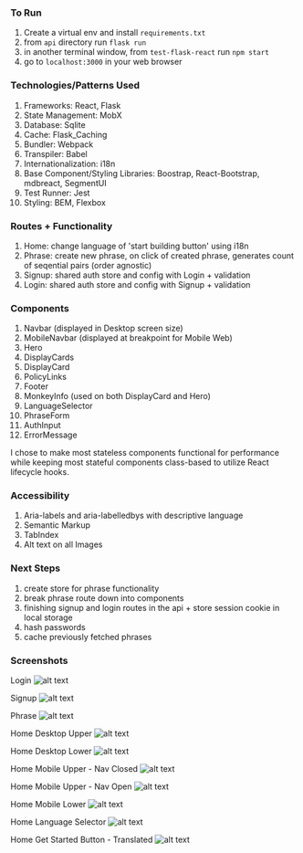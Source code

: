 ### To Run
1. Create a virtual env and install `requirements.txt`
2. from `api` directory run `flask run`
3. in another terminal window, from `test-flask-react` run `npm start`
4. go to `localhost:3000` in your web browser


### Technologies/Patterns Used

1. Frameworks: React, Flask
2. State Management: MobX
3. Database: Sqlite
4. Cache: Flask_Caching
5. Bundler: Webpack
6. Transpiler: Babel
7. Internationalization: i18n
8. Base Component/Styling Libraries: Boostrap, React-Bootstrap, mdbreact, SegmentUI
9. Test Runner: Jest
10. Styling: BEM, Flexbox

### Routes + Functionality

1. Home: change language of 'start building button' using i18n
2. Phrase: create new phrase, on click of created phrase, generates count of seqential pairs (order agnostic)
3. Signup: shared auth store and config with Login + validation
4. Login: shared auth store and config with Signup + validation

### Components

1. Navbar (displayed in Desktop screen size)
2. MobileNavbar (displayed at breakpoint for Mobile Web)
3. Hero
4. DisplayCards
5. DisplayCard
6. PolicyLinks
7. Footer
8. MonkeyInfo (used on both DisplayCard and Hero)
9. LanguageSelector
10. PhraseForm
11. AuthInput
12. ErrorMessage

I chose to make most stateless components functional for performance while keeping most stateful components class-based to utilize React lifecycle hooks.

### Accessibility

1. Aria-labels and aria-labelledbys with descriptive language
2. Semantic Markup
3. TabIndex
4. Alt text on all Images

### Next Steps

1. create store for phrase functionality
2. break phrase route down into components
3. finishing signup and login routes in the api + store session cookie in local storage
4. hash passwords
5. cache previously fetched phrases



### Screenshots

Login
![alt text](public/assets/login.png)

Signup
![alt text](public/assets/signup.png)

Phrase
![alt text](public/assets/phrase.png)

Home Desktop Upper
![alt text](public/assets/desktop_upper.png "desktop page - upper")

Home Desktop Lower
![alt text](public/assets/desktop_lower.png "desktop page - lower")

Home Mobile Upper - Nav Closed
![alt text](public/assets/mobile_upper_nav_closed.png "mobile web - upper - nav closed")

Home Mobile Upper - Nav Open
![alt text](public/assets/mobile_upper_nav_open.png "mobile web - upper - nav open")

Home Mobile Lower
![alt text](public/assets/mobile_lower.png "mobile web - lower")

Home Language Selector
![alt text](public/assets/language_selector.png "language selector - open")

Home Get Started Button - Translated
![alt text](public/assets/translated_button.png "get started button - translated")
